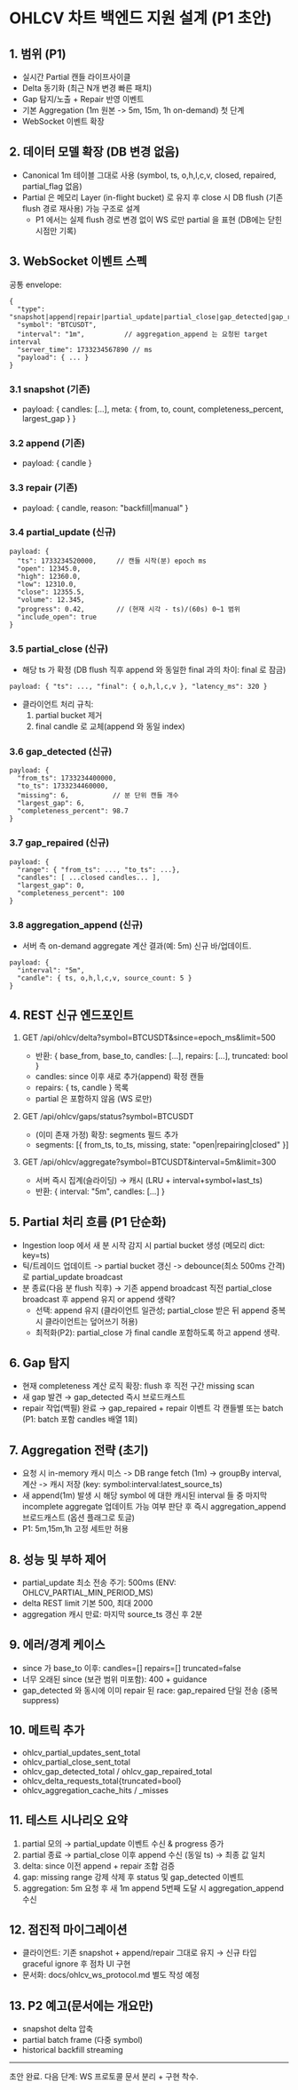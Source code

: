 # OHLCV 차트 백엔드 지원 설계 (P1 초안)

## 1. 범위 (P1)
- 실시간 Partial 캔들 라이프사이클
- Delta 동기화 (최근 N개 변경 빠른 패치)
- Gap 탐지/노출 + Repair 반영 이벤트
- 기본 Aggregation (1m 원본 -> 5m, 15m, 1h on-demand) 첫 단계
- WebSocket 이벤트 확장

## 2. 데이터 모델 확장 (DB 변경 없음)
- Canonical 1m 테이블 그대로 사용 (symbol, ts, o,h,l,c,v, closed, repaired, partial_flag 없음)
- Partial 은 메모리 Layer (in-flight bucket) 로 유지 후 close 시 DB flush (기존 flush 경로 재사용) 가능 구조로 설계
  - P1 에서는 실제 flush 경로 변경 없이 WS 로만 partial 을 표현 (DB에는 닫힌 시점만 기록)

## 3. WebSocket 이벤트 스펙
공통 envelope:
```
{
  "type": "snapshot|append|repair|partial_update|partial_close|gap_detected|gap_repaired|aggregation_append",
  "symbol": "BTCUSDT",
  "interval": "1m",          // aggregation_append 는 요청된 target interval
  "server_time": 1733234567890 // ms
  "payload": { ... }
}
```

### 3.1 snapshot (기존)
- payload: { candles: [...], meta: { from, to, count, completeness_percent, largest_gap } }

### 3.2 append (기존)
- payload: { candle }

### 3.3 repair (기존)
- payload: { candle, reason: "backfill|manual" }

### 3.4 partial_update (신규)
```
payload: {
  "ts": 1733234520000,     // 캔들 시작(분) epoch ms
  "open": 12345.0,
  "high": 12360.0,
  "low": 12310.0,
  "close": 12355.5,
  "volume": 12.345,
  "progress": 0.42,        // (현재 시각 - ts)/(60s) 0~1 범위
  "include_open": true
}
```

### 3.5 partial_close (신규)
- 해당 ts 가 확정 (DB flush 직후 append 와 동일한 final 과의 차이: final 로 잠금)
```
payload: { "ts": ..., "final": { o,h,l,c,v }, "latency_ms": 320 }
```
- 클라이언트 처리 규칙:
  1. partial bucket 제거
  2. final candle 로 교체(append 와 동일 index)

### 3.6 gap_detected (신규)
```
payload: {
  "from_ts": 1733234400000,
  "to_ts": 1733234460000,
  "missing": 6,           // 분 단위 캔들 개수
  "largest_gap": 6,
  "completeness_percent": 98.7
}
```

### 3.7 gap_repaired (신규)
```
payload: {
  "range": { "from_ts": ..., "to_ts": ...},
  "candles": [ ...closed candles... ],
  "largest_gap": 0,
  "completeness_percent": 100
}
```

### 3.8 aggregation_append (신규)
- 서버 측 on-demand aggregate 계산 결과(예: 5m) 신규 바/업데이트.
```
payload: {
  "interval": "5m",
  "candle": { ts, o,h,l,c,v, source_count: 5 }
}
```

## 4. REST 신규 엔드포인트
1. GET /api/ohlcv/delta?symbol=BTCUSDT&since=epoch_ms&limit=500
   - 반환: { base_from, base_to, candles: [...], repairs: [...], truncated: bool }
   - candles: since 이후 새로 추가(append) 확정 캔들
   - repairs: { ts, candle } 목록
   - partial 은 포함하지 않음 (WS 로만)

2. GET /api/ohlcv/gaps/status?symbol=BTCUSDT
   - (이미 존재 가정) 확장: segments 필드 추가
   - segments: [{ from_ts, to_ts, missing, state: "open|repairing|closed" }]

3. GET /api/ohlcv/aggregate?symbol=BTCUSDT&interval=5m&limit=300
   - 서버 즉시 집계(슬라이딩) → 캐시 (LRU + interval+symbol+last_ts)
   - 반환: { interval: "5m", candles: [...] }

## 5. Partial 처리 흐름 (P1 단순화)
- Ingestion loop 에서 새 분 시작 감지 시 partial bucket 생성 (메모리 dict: key=ts)
- 틱/트레이드 업데이트 -> partial bucket 갱신 -> debounce(최소 500ms 간격) 로 partial_update broadcast
- 분 종료(다음 분 flush 직후) → 기존 append broadcast 직전 partial_close broadcast 후 append 유지 or append 생략?
  - 선택: append 유지 (클라이언트 일관성; partial_close 받은 뒤 append 중복 시 클라이언트는 덮어쓰기 허용)
  - 최적화(P2): partial_close 가 final candle 포함하도록 하고 append 생략.

## 6. Gap 탐지
- 현재 completeness 계산 로직 확장: flush 후 직전 구간 missing scan
- 새 gap 발견 → gap_detected 즉시 브로드캐스트
- repair 작업(백필) 완료 → gap_repaired + repair 이벤트 각 캔들별 또는 batch (P1: batch 포함 candles 배열 1회)

## 7. Aggregation 전략 (초기)
- 요청 시 in-memory 캐시 미스 -> DB range fetch (1m) -> groupBy interval, 계산 -> 캐시 저장 (key: symbol:interval:latest_source_ts)
- 새 append(1m) 발생 시 해당 symbol 에 대한 캐시된 interval 들 중 마지막 incomplete aggregate 업데이트 가능 여부 판단 후 즉시 aggregation_append 브로드캐스트 (옵션 플래그로 토글)
- P1: 5m,15m,1h 고정 세트만 허용

## 8. 성능 및 부하 제어
- partial_update 최소 전송 주기: 500ms (ENV: OHLCV_PARTIAL_MIN_PERIOD_MS)
- delta REST limit 기본 500, 최대 2000
- aggregation 캐시 만료: 마지막 source_ts 갱신 후 2분

## 9. 에러/경계 케이스
- since 가 base_to 이후: candles=[] repairs=[] truncated=false
- 너무 오래된 since (보관 범위 미포함): 400 + guidance
- gap_detected 와 동시에 이미 repair 된 race: gap_repaired 단일 전송 (중복 suppress)

## 10. 메트릭 추가
- ohlcv_partial_updates_sent_total
- ohlcv_partial_close_sent_total
- ohlcv_gap_detected_total / ohlcv_gap_repaired_total
- ohlcv_delta_requests_total{truncated=bool}
- ohlcv_aggregation_cache_hits / _misses

## 11. 테스트 시나리오 요약
1) partial 모의 → partial_update 이벤트 수신 & progress 증가
2) partial 종료 → partial_close 이후 append 수신 (동일 ts) → 최종 값 일치
3) delta: since 이전 append + repair 조합 검증
4) gap: missing range 강제 삭제 후 status 및 gap_detected 이벤트
5) aggregation: 5m 요청 후 새 1m append 5번째 도달 시 aggregation_append 수신

## 12. 점진적 마이그레이션
- 클라이언트: 기존 snapshot + append/repair 그대로 유지 → 신규 타입 graceful ignore 후 점차 UI 구현
- 문서화: docs/ohlcv_ws_protocol.md 별도 작성 예정

## 13. P2 예고(문서에는 개요만)
- snapshot delta 압축
- partial batch frame (다중 symbol)
- historical backfill streaming

---
초안 완료. 다음 단계: WS 프로토콜 문서 분리 + 구현 착수.
